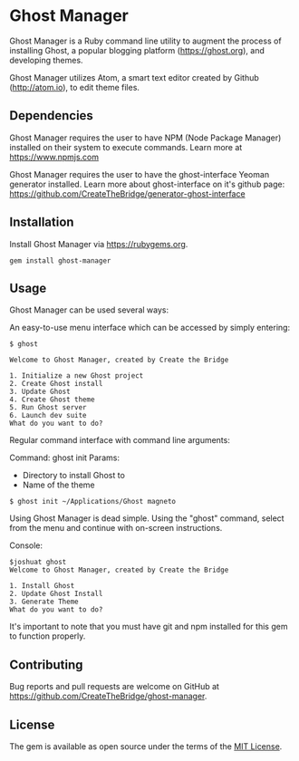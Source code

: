 # Ghost Manager

Ghost Manager is a Ruby command line utility to augment the process of installing Ghost, a popular blogging platform (https://ghost.org), and developing themes.

Ghost Manager utilizes Atom, a smart text editor created by Github (http://atom.io), to edit theme files.

## Dependencies

Ghost Manager requires the user to have NPM (Node Package Manager) installed on their system to execute commands. Learn more at https://www.npmjs.com

Ghost Manager requires the user to have the ghost-interface Yeoman generator installed.  Learn more about ghost-interface on it's github page: https://github.com/CreateTheBridge/generator-ghost-interface

## Installation

Install Ghost Manager via https://rubygems.org.
```
gem install ghost-manager
```

## Usage

Ghost Manager can be used several ways:

An easy-to-use menu interface which can be accessed by simply entering:
```
$ ghost

Welcome to Ghost Manager, created by Create the Bridge

1. Initialize a new Ghost project
2. Create Ghost install
3. Update Ghost
4. Create Ghost theme
5. Run Ghost server
6. Launch dev suite
What do you want to do?

```

Regular command interface with command line arguments:

Command: ghost init
Params:
+ Directory to install Ghost to
+ Name of the theme

```
$ ghost init ~/Applications/Ghost magneto
```



Using Ghost Manager is dead simple. Using the "ghost" command, select from the menu and continue with on-screen instructions.

Console:
```
$joshuat ghost
Welcome to Ghost Manager, created by Create the Bridge

1. Install Ghost
2. Update Ghost Install
3. Generate Theme
What do you want to do?
```

It's important to note that you must have git and npm installed for this gem to function properly.

## Contributing

Bug reports and pull requests are welcome on GitHub at https://github.com/CreateTheBridge/ghost-manager.


## License

The gem is available as open source under the terms of the [MIT License](http://opensource.org/licenses/MIT).
